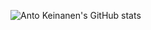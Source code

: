 

![Anto Keinanen's GitHub stats](https://github-readme-stats.vercel.app/api?username=antoKeinanen&show_icons=true&theme=dark)
